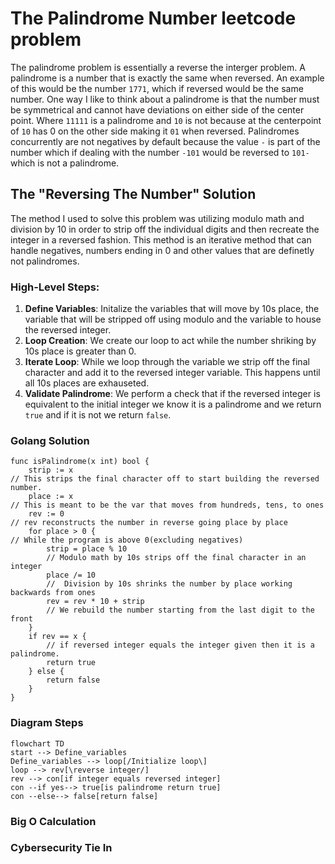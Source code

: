 # The Palindrome Number leetcode problem

The palindrome problem is essentially a reverse the interger problem. A palindrome is a number that is exactly the same when reversed. An example of this would be the number `1771`, which if reversed would be the same number. One way I like to think about a palindrome is that the number must be symmetrical and cannot have deviations on either side of the center point. Where `11111` is a palindrome and `10` is not because at the centerpoint of `10` has 0 on the other side making it `01` when reversed. Palindromes concurrently are not negatives by default because the value `-` is part of the number which if dealing with the number `-101` would be reversed to `101-` which is not a palindrome. 

## The "Reversing The Number" Solution 
The method I used to solve this problem was utilizing modulo math and division by 10 in order to strip off the individual digits and then recreate the integer in a reversed fashion. This method is an iterative method that can handle negatives, numbers ending in 0 and other values that are definetly not palindromes. 

### High-Level Steps:
1. **Define Variables**: Initalize the variables that will move by 10s place, the variable that will be stripped off using modulo and the variable to house the reversed integer.  
2. **Loop Creation**: We create our loop to act while the number shriking by 10s place is greater than 0. 
3. **Iterate Loop**: While we loop through the variable we strip off the final character and add it to the reversed integer variable. This happens until all 10s places are exhauseted. 
4. **Validate Palindrome**: We perform a check that if the reversed integer is equivalent to the initial integer we know it is a palindrome and we return `true` and if it is not we return `false`. 
### Golang Solution 

~~~
func isPalindrome(x int) bool {
    strip := x
// This strips the final character off to start building the reversed number. 
    place := x
// This is meant to be the var that moves from hundreds, tens, to ones  
    rev := 0
// rev reconstructs the number in reverse going place by place
    for place > 0 {
// While the program is above 0(excluding negatives)
        strip = place % 10
        // Modulo math by 10s strips off the final character in an integer
        place /= 10
        //  Division by 10s shrinks the number by place working backwards from ones
        rev = rev * 10 + strip
        // We rebuild the number starting from the last digit to the front 
    }
    if rev == x {
        // if reversed integer equals the integer given then it is a palindrome. 
        return true 
    } else {
        return false
    }
}
~~~     
     
### Diagram Steps 
```mermaid
flowchart TD
start --> Define_variables
Define_variables --> loop[/Initialize loop\]
loop --> rev[\reverse integer/]
rev --> con[if integer equals reversed integer]
con --if yes--> true[is palindrome return true]
con --else--> false[return false]
```

### Big O Calculation

### Cybersecurity Tie In 


